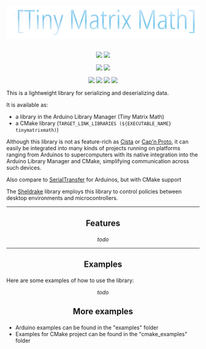 <h1>
  <p align="center"> 
  <img src=https://raw.githubusercontent.com/m516/TinySerializer/main/docs/banner.png> 
  </p>
</h1>

<p align="center"> 
  <img src=https://github.com/m516/TinySerializer/actions/workflows/cmake_docs.yml/badge.svg>
  <img src=https://github.com/m516/TinySerializer/actions/workflows/cmake_tests.yml/badge.svg>
</p>

<p align="center"> 
<img src=https://github.com/m516/TinySerializer/actions/workflows/arduino_compile_examples.yml/badge.svg>
<img src=https://github.com/m516/TinySerializer/actions/workflows/arduino_lint.yml/badge.svg>
</p>

<p align="center"> 
<img src=https://img.shields.io/github/issues/m516/TinySerializer>
<img src=https://img.shields.io/github/forks/m516/TinySerializer>
<img src=https://img.shields.io/github/stars/m516/TinySerializer>
<img src=https://img.shields.io/github/license/m516/TinySerializer>
</p>


This is a lightweight library for serializing and deserializing data.

It is available as:
* a library in the Arduino Library Manager (Tiny Matrix Math)
* a CMake library (`TARGET_LINK_LIBRARIES (${EXECUTABLE_NAME} tinymatrixmath)`)

Although this library is not 
as feature-rich as [Cista](https://github.com/felixguendling/cista)
or [Cap'n Proto](https://capnproto.org/capnp-tool.html), it can easily be integrated into 
many kinds of projects running on platforms ranging from Arduinos to supercomputers with its 
native integration into the Arduino Library Manager and CMake, simplifying communication across such devices.

Also compare to [SerialTransfer](https://github.com/PowerBroker2/SerialTransfer) for Arduinos,
but with CMake support

The [Sheldrake](https://github.com/m516/sheldrake) library employs this library to control 
policies between desktop environments and microcontrollers.


--------------------

<h2>
  <p align="center"> Features </p>
</h2>


<p align="center"> <i>todo</i> </p>


--------------------

<h2>
  <p align="center"> Examples </p>
</h2>

Here are some examples of how to use the library:


<p align="center"> <i>todo</i> </p>




<h2>
  <p align="center"> More examples </p>
</h2>

* Arduino examples can be found in the "examples" folder
* Examples for CMake project can be found in the "cmake_examples" folder
